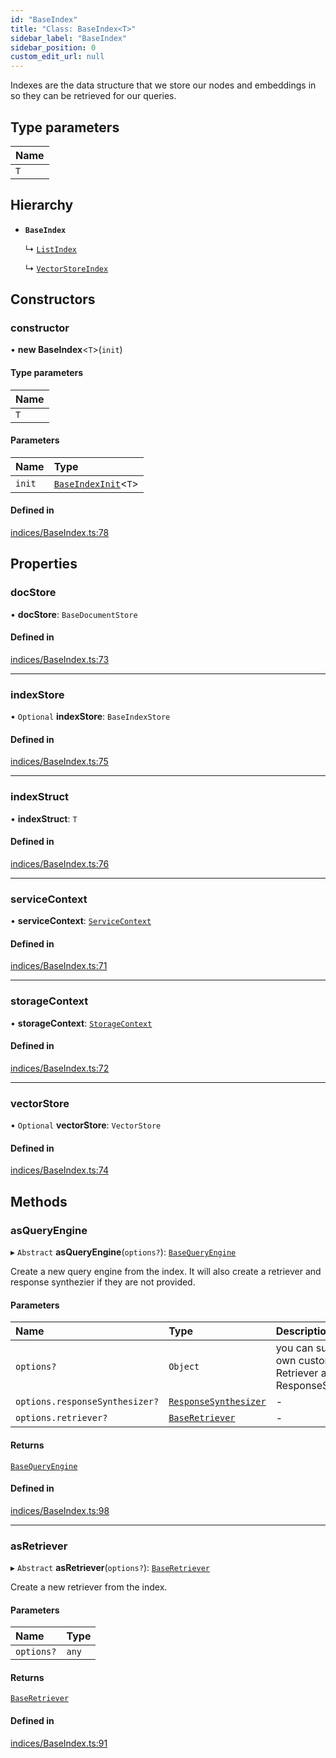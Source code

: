 ```yaml
---
id: "BaseIndex"
title: "Class: BaseIndex<T>"
sidebar_label: "BaseIndex"
sidebar_position: 0
custom_edit_url: null
---
```


Indexes are the data structure that we store our nodes and embeddings in so
they can be retrieved for our queries.

## Type parameters

| Name |
| :------ |
| `T` |

## Hierarchy

- **`BaseIndex`**

  ↳ [`ListIndex`](ListIndex.md)

  ↳ [`VectorStoreIndex`](VectorStoreIndex.md)

## Constructors

### constructor

• **new BaseIndex**<`T`\>(`init`)

#### Type parameters

| Name |
| :------ |
| `T` |

#### Parameters

| Name | Type |
| :------ | :------ |
| `init` | [`BaseIndexInit`](../interfaces/BaseIndexInit.md)<`T`\> |

#### Defined in

[indices/BaseIndex.ts:78](https://github.com/run-llama/LlamaIndexTS/blob/c65d671/packages/core/src/indices/BaseIndex.ts#L78)

## Properties

### docStore

• **docStore**: `BaseDocumentStore`

#### Defined in

[indices/BaseIndex.ts:73](https://github.com/run-llama/LlamaIndexTS/blob/c65d671/packages/core/src/indices/BaseIndex.ts#L73)

___

### indexStore

• `Optional` **indexStore**: `BaseIndexStore`

#### Defined in

[indices/BaseIndex.ts:75](https://github.com/run-llama/LlamaIndexTS/blob/c65d671/packages/core/src/indices/BaseIndex.ts#L75)

___

### indexStruct

• **indexStruct**: `T`

#### Defined in

[indices/BaseIndex.ts:76](https://github.com/run-llama/LlamaIndexTS/blob/c65d671/packages/core/src/indices/BaseIndex.ts#L76)

___

### serviceContext

• **serviceContext**: [`ServiceContext`](../interfaces/ServiceContext.md)

#### Defined in

[indices/BaseIndex.ts:71](https://github.com/run-llama/LlamaIndexTS/blob/c65d671/packages/core/src/indices/BaseIndex.ts#L71)

___

### storageContext

• **storageContext**: [`StorageContext`](../interfaces/StorageContext.md)

#### Defined in

[indices/BaseIndex.ts:72](https://github.com/run-llama/LlamaIndexTS/blob/c65d671/packages/core/src/indices/BaseIndex.ts#L72)

___

### vectorStore

• `Optional` **vectorStore**: `VectorStore`

#### Defined in

[indices/BaseIndex.ts:74](https://github.com/run-llama/LlamaIndexTS/blob/c65d671/packages/core/src/indices/BaseIndex.ts#L74)

## Methods

### asQueryEngine

▸ `Abstract` **asQueryEngine**(`options?`): [`BaseQueryEngine`](../interfaces/BaseQueryEngine.md)

Create a new query engine from the index. It will also create a retriever
and response synthezier if they are not provided.

#### Parameters

| Name | Type | Description |
| :------ | :------ | :------ |
| `options?` | `Object` | you can supply your own custom Retriever and ResponseSynthesizer |
| `options.responseSynthesizer?` | [`ResponseSynthesizer`](ResponseSynthesizer.md) | - |
| `options.retriever?` | [`BaseRetriever`](../interfaces/BaseRetriever.md) | - |

#### Returns

[`BaseQueryEngine`](../interfaces/BaseQueryEngine.md)

#### Defined in

[indices/BaseIndex.ts:98](https://github.com/run-llama/LlamaIndexTS/blob/c65d671/packages/core/src/indices/BaseIndex.ts#L98)

___

### asRetriever

▸ `Abstract` **asRetriever**(`options?`): [`BaseRetriever`](../interfaces/BaseRetriever.md)

Create a new retriever from the index.

#### Parameters

| Name | Type |
| :------ | :------ |
| `options?` | `any` |

#### Returns

[`BaseRetriever`](../interfaces/BaseRetriever.md)

#### Defined in

[indices/BaseIndex.ts:91](https://github.com/run-llama/LlamaIndexTS/blob/c65d671/packages/core/src/indices/BaseIndex.ts#L91)
